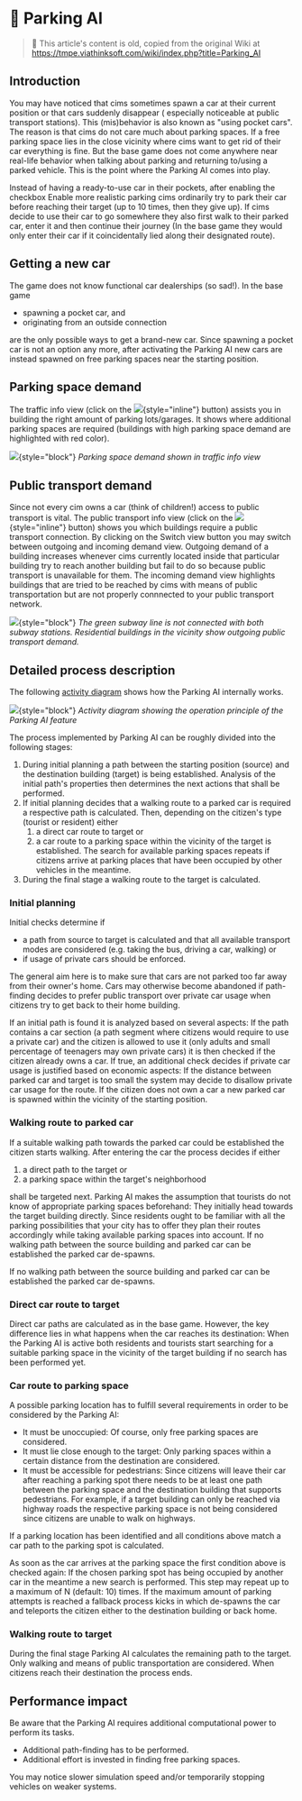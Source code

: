 # 👴 Parking AI

> 👴 This article's content is old, copied from the original Wiki at
> https://tmpe.viathinksoft.com/wiki/index.php?title=Parking_AI

## Introduction

You may have noticed that cims sometimes spawn a car at their current position or that cars suddenly disappear (
especially noticeable at public transport stations). This (mis)behavior is also known as "using pocket cars". The reason
is that cims do not care much about parking spaces. If a free parking space lies in the close vicinity where cims want
to get rid of their car everything is fine. But the base game does not come anywhere near real-life behavior when
talking about parking and returning to/using a parked vehicle. This is the point where the Parking AI comes into play.

Instead of having a ready-to-use car in their pockets, after enabling the checkbox Enable more realistic parking cims
ordinarily try to park their car before reaching their target (up to 10 times, then they give up). If cims decide to use
their car to go somewhere they also first walk to their parked car, enter it and then continue their journey (In the
base game they would only enter their car if it coincidentally lied along their designated route).

## Getting a new car

The game does not know functional car dealerships (so sad!). In the base game

* spawning a pocket car, and
* originating from an outside connection

are the only possible ways to get a brand-new car. Since spawning a pocket car is not an option any more, after
activating the Parking AI new cars are instead spawned on free parking spaces near the starting position.

## Parking space demand

The traffic info view (click on the ![](btnTrafficInfoView.png){style="inline"} button) assists you in building the
right amount of parking lots/garages. It shows where additional parking spaces are required (buildings with high parking
space demand are highlighted with red color).

![](picLegacyParkingAI_demand.png){style="block"}
_Parking space demand shown in traffic info view_

## Public transport demand

Since not every cim owns a car (think of children!) access to public transport is vital. The public transport info
view (click on the ![](btnTransportInfoView.png){style="inline"} button) shows you which buildings require a public
transport connection. By clicking on the Switch view button you may switch between outgoing and incoming demand view.
Outgoing demand of a building increases whenever cims currently located inside that particular building try to reach
another building but fail to do so because public transport is unavailable for them. The incoming demand view highlights
buildings that are tried to be reached by cims with means of public transportation but are not properly connnected to
your public transport network.

![](picLegacyParkingAI_demandPT.png){style="block"}
_The green subway line is not connected with both subway stations. Residential buildings in the vicinity show outgoing
public transport demand._

## Detailed process description

The following [activity diagram](https://en.wikipedia.org/wiki/Activity_diagram) shows how the Parking AI internally
works.

![](picLegacyParkingAI_activityDiagram.png){style="block"}
_Activity diagram showing the operation principle of the Parking AI feature_

The process implemented by Parking AI can be roughly divided into the following stages:

1. During initial planning a path between the starting position (source) and the destination building (target) is being
   established. Analysis of the initial path's properties then determines the next actions that shall be performed.
2. If initial planning decides that a walking route to a parked car is required a respective path is calculated. Then,
   depending on the citizen's type (tourist or resident) either
    1. a direct car route to target or
    2. a car route to a parking space within the vicinity of the target is established. The search for available parking
       spaces repeats if citizens arrive at parking places that have been occupied by other vehicles in the meantime.
3. During the final stage a walking route to the target is calculated.

### Initial planning

Initial checks determine if

* a path from source to target is calculated and that all available transport modes are considered (e.g. taking the bus,
  driving a car, walking) or
* if usage of private cars should be enforced.

The general aim here is to make sure that cars are not parked too far away from their owner's home. Cars may otherwise
become abandoned if path-finding decides to prefer public transport over private car usage when citizens try to get back
to their home building.

If an initial path is found it is analyzed based on several aspects: If the path contains a car section (a path segment
where citizens would require to use a private car) and the citizen is allowed to use it (only adults and small
percentage of teenagers may own private cars) it is then checked if the citizen already owns a car. If true, an
additional check decides if private car usage is justified based on economic aspects: If the distance between parked car
and target is too small the system may decide to disallow private car usage for the route. If the citizen does not own a
car a new parked car is spawned within the vicinity of the starting position.

### Walking route to parked car

If a suitable walking path towards the parked car could be established the citizen starts walking. After entering the
car the process decides if either

1. a direct path to the target or
2. a parking space within the target's neighborhood

shall be targeted next. Parking AI makes the assumption that tourists do not know of appropriate parking spaces
beforehand: They initially head towards the target building directly. Since residents ought to be familiar with all the
parking possibilities that your city has to offer they plan their routes accordingly while taking available parking
spaces into account. If no walking path between the source building and parked car can be established the parked car
de-spawns.

If no walking path between the source building and parked car can be established the parked car de-spawns.

### Direct car route to target

Direct car paths are calculated as in the base game. However, the key difference lies in what happens when the car
reaches its destination: When the Parking AI is active both residents and tourists start searching for a suitable
parking space in the vicinity of the target building if no search has been performed yet.

### Car route to parking space

A possible parking location has to fulfill several requirements in order to be considered by the Parking AI:

* It must be unoccupied: Of course, only free parking spaces are considered.
* It must lie close enough to the target: Only parking spaces within a certain distance from the destination are
  considered.
* It must be accessible for pedestrians: Since citizens will leave their car after reaching a parking spot there needs
  to be at least one path between the parking space and the destination building that supports pedestrians. For example,
  if a target building can only be reached via highway roads the respective parking space is not being considered since
  citizens are unable to walk on highways.

If a parking location has been identified and all conditions above match a car path to the parking spot is calculated.

As soon as the car arrives at the parking space the first condition above is checked again: If the chosen parking spot
has being occupied by another car in the meantime a new search is performed. This step may repeat up to a maximum of
N (default: 10) times. If the maximum amount of parking attempts is reached a fallback process kicks in which de-spawns
the car and teleports the citizen either to the destination building or back home.

### Walking route to target

During the final stage Parking AI calculates the remaining path to the target. Only walking and means of public
transportation are considered. When citizens reach their destination the process ends.

## Performance impact

Be aware that the Parking AI requires additional computational power to perform its tasks.

* Additional path-finding has to be performed.
* Additional effort is invested in finding free parking spaces.

You may notice slower simulation speed and/or temporarily stopping vehicles on weaker systems. 
